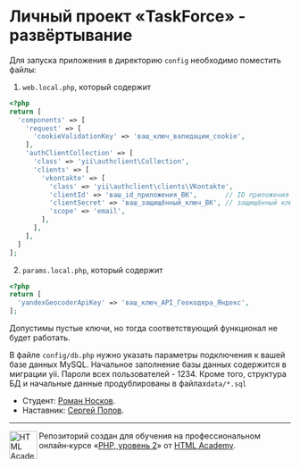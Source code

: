 # Личный проект «TaskForce» - развёртывание
Для запуска приложения в директорию `config` необходимо поместить файлы:<br>
1. `web.local.php`, который содержит
```php
<?php
return [
  'components' => [
    'request' => [
      'cookieValidationKey' => 'ваш_ключ_валидации_cookie',
    ],
    'authClientCollection' => [
      'class' => 'yii\authclient\Collection',
      'clients' => [
        'vkontakte' => [
          'class' => 'yii\authclient\clients\VKontakte',
          'clientId' => 'ваш_id_приложения_ВК',       // ID приложения из ВК-приложения
          'clientSecret' => 'ваш_защищённый_ключ_ВК', // защищённый ключ из ВК-приложения
          'scope' => 'email',
        ],
      ],
    ],
  ]
];
```
2. `params.local.php`, который содержит
```php
<?php
return [
  'yandexGeocoderApiKey' => 'ваш_ключ_API_Геокодера_Яндекс',
];
```
Допустимы пустые ключи, но тогда соответствующий функционал не будет работать.<br>

В файле `config/db.php` нужно указать параметры подключения к вашей базе данных MySQL.
Начальное заполнение базы данных содержится в миграции yii. Пароли всех пользователей - 1234. Кроме того, структура БД и начальные данные продублированы в файлах`data/*.sql`<br>

* Студент: [Роман Носков](https://htmlacademy.ru/profile/id2390201).
* Наставник: [Сергей Попов](https://htmlacademy.ru/profile/id1181399).

---

<a href="https://htmlacademy.ru/intensive/php2"><img align="left" width="50" height="50" alt="HTML Academy" src="https://up.htmlacademy.ru/static/img/intensive/yii/logo-for-github-2.png"></a>

Репозиторий создан для обучения на профессиональном онлайн‑курсе «[PHP, уровень 2](https://htmlacademy.ru/intensive/php2)» от [HTML Academy](https://htmlacademy.ru).
